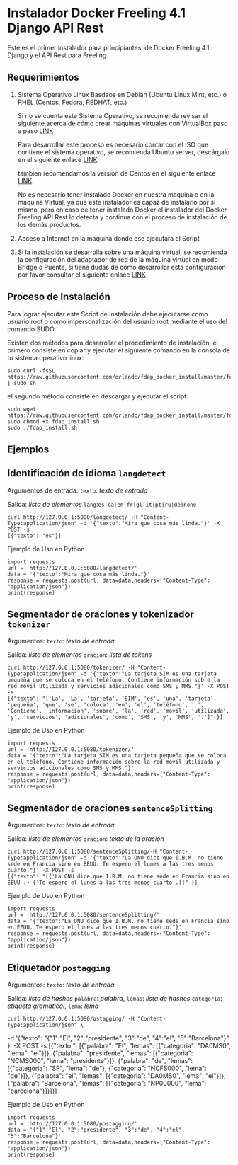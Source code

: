 # Instalador Docker Freeling 4.1 Django API Rest

Este es el primer instalador para principiantes, de Docker Freeling 4.1 Django y el API Rest para Freeling.

## Requerimientos

1. Sistema Operativo Linux Basdaos en Debian (Ubuntu Linux Mint, etc.) o RHEL (Centos, Fedora, REDHAT, etc.)

    Si no se cuenta este Sistema Operativo, se recomienda revisar el siguiente acerca de cómo crear máquinas virtuales con VirtualBox paso a paso [LINK](https://www.softzone.es/2014/10/30/como-crear-una-maquina-virtual-con-virtualbox-paso-paso/)

    Para desarrollar este proceso es necesario contar con el ISO que contiene el sistema operativo, se recomienda Ubuntu server, descárgalo en el siguiente enlace [LINK](https://www.ubuntu.com/download/server)

    tambien recomendamos la version de Centos en el siguiente enlace [LINK](https://www.centos.org/download/)

    No es necesario tener instalado Docker en nuestra maquina o en la máquina Virtual, ya que este instalador es capaz de instalarlo por si mismo, pero en caso de tener instalado Docker el instalador del Docker Freeling API Rest lo detecta y continua con el proceso de instalación de los demás productos.

2. Acceso a Internet en la maquina donde ese ejecutara el Script

3. Si la instalación se desarrolla sobre una máquina virtual, se recomienda la configuración del adaptador de red de la máquina virtual en modo Bridge o Puente, si tiene dudas de cómo desarrollar esta configuración por favor consultar el siguiente enlace [LINK](https://geek-university.com/oracle-virtualbox/configure-bridged-networks/)


## Proceso de Instalación

Para lograr ejecutar este Script de Instalación debe ejecutarse como usuario root o como impersonalización del usuario root mediante el uso del comando SUDO

Existen dos métodos para desarrollar el procedimiento de instalación, el primero consiste en copiar y ejecutar el siguiente comando en la consola de tu sistema operativo linux:

    sudo curl -fsSL https://raw.githubusercontent.com/orlandc/fdap_docker_install/master/fdap_install.sh | sudo sh

el segundo método consiste en descargar y ejecutar el script:

    sudo wget https://raw.githubusercontent.com/orlandc/fdap_docker_install/master/fdap_install.sh
    sudo chmod +x fdap_install.sh
    sudo ./fdap_install.sh

## Ejemplos

## Identificación de idioma `langdetect`

Argumentos de entrada: `texto`: *texto de entrada* 

Salida: *lista de elementos* `lang`:`es|ca|en|fr|gl|it|pt|ru|de|none`

    curl http://127.0.0.1:5080/langdetect/ -H "Content-Type:application/json" -d '{"texto":"Mira que cosa más linda."}' -X POST -s
    [{"texto": "es"}]

Ejemplo de Uso en Python

    import requests
    url = 'http://127.0.0.1:5080/langdetect/'
    data = '{"texto":"Mira que cosa más linda."}'
    response = requests.post(url, data=data,headers={"Content-Type": "application/json"})
    print(response)

## Segmentador de oraciones y tokenizador `tokenizer`

Argumentos: `texto`: *texto de entrada*

Salida: *lista de elementos* `oracion`: *lista de tokens*

    curl http://127.0.0.1:5080/tokenizer/ -H "Content-Type:application/json" -d '{"texto":"La tarjeta SIM es una tarjeta pequeña que se coloca en el teléfono. Contiene información sobre la red móvil utilizada y servicios adicionales como SMS y MMS."}' -X POST -s
    [{"texto": "['La', 'La', 'tarjeta', 'SIM', 'es', 'una', 'tarjeta', 'pequeña', 'que', 'se', 'coloca', 'en', 'el', 'teléfono', '.', 'Contiene', 'información', 'sobre', 'la', 'red', 'móvil', 'utilizada', 'y', 'servicios', 'adicionales', 'como', 'SMS', 'y', 'MMS', '.']" }]

Ejemplo de Uso en Python

    import requests
    url = 'http://127.0.0.1:5080/tokenizer/'
    data = '{"texto":"La tarjeta SIM es una tarjeta pequeña que se coloca en el teléfono. Contiene información sobre la red móvil utilizada y servicios adicionales como SMS y MMS."}'
    response = requests.post(url, data=data,headers={"Content-Type": "application/json"})
    print(response)

## Segmentador de oraciones `sentenceSplitting`

Argumentos: `texto`: *texto de entrada*

Salida: *lista de elementos* `oracion`: *texto de la oración*

    curl http://127.0.0.1:5080/sentenceSplitting/-H "Content-Type:application/json" -d '{"texto":"La ONU dice que I.B.M. no tiene sede en Francia sino en EEUU. Te espero el lunes a las tres menos cuarto."}' -X POST -s
    [{"texto": "[{'La ONU dice que I.B.M. no tiene sede en Francia sino en EEUU .} {'Te espero el lunes a las tres menos cuarto .}]" }]

Ejemplo de Uso en Python

    import requests
    url = 'http://127.0.0.1:5080/sentenceSplitting/'
    data = '{"texto":"La ONU dice que I.B.M. no tiene sede en Francia sino en EEUU. Te espero el lunes a las tres menos cuarto."}'
    response = requests.post(url, data=data,headers={"Content-Type": "application/json"})
    print(response)

## Etiquetador `postagging`

Argumentos: `texto`: *texto de entrada*

Salida: *lista de hashes* `palabra`: *palabra*, `lemas`: *lista de hashes* `categoria`: *etiqueta gramatical*, `lema`: *lema*

    curl http://127.0.0.1:5080/ostagging/ -H "Content-Type:application/json" \
-d '{"texto": "{\"1\":\"El\", \"2\":\"presidente\", \"3\":\"de\", \"4\":\"el\", \"5\":\"Barcelona\"}" }' -X POST -s
    [{"texto ": [{"palabra": "El", "lemas": [{"categoria": "DA0MS0", "lema": "el"}]}, {"palabra": "presidente", "lemas": [{"categoria": "NCMS000", "lema":
    "presidente"}]}, {"palabra": "de", "lemas": [{"categoria": "SP", "lema": "de"}, {"categoria": "NCFS000", "lema": "de"}]}, {"palabra": "el", "lemas": [{"categoria": "DA0MS0", "lema": "el"}]}, {"palabra": "Barcelona", "lemas": [{"categoria": "NP00000", "lema": "barcelona"}]}]}]

Ejemplo de Uso en Python

    import requests
    url = 'http://127.0.0.1:5080/postagging/'
    data = '{"1":"El", "2":"presidente", "3":"de", "4":"el", "5":"Barcelona"}'
    response = requests.post(url, data=data,headers={"Content-Type": "application/json"})
    print(response)
